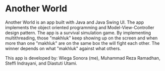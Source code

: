 # Another World

Another World is an app built with Java and Java Swing UI. The app implements the object oriented programming and Model-View-Controller design pattern. The app is a survival simulation game. By implementing multithreading, those "makhluk" keep showing up on the screen and when more than one "makhluk" are on the same box the will fight each other. The winner depends on what "makhluk" against what others.

This app is developed by: Wiega Sonora (me), Muhammad Reza Ramadhan, Steffi Indrayani, and Diastuti Utami.
